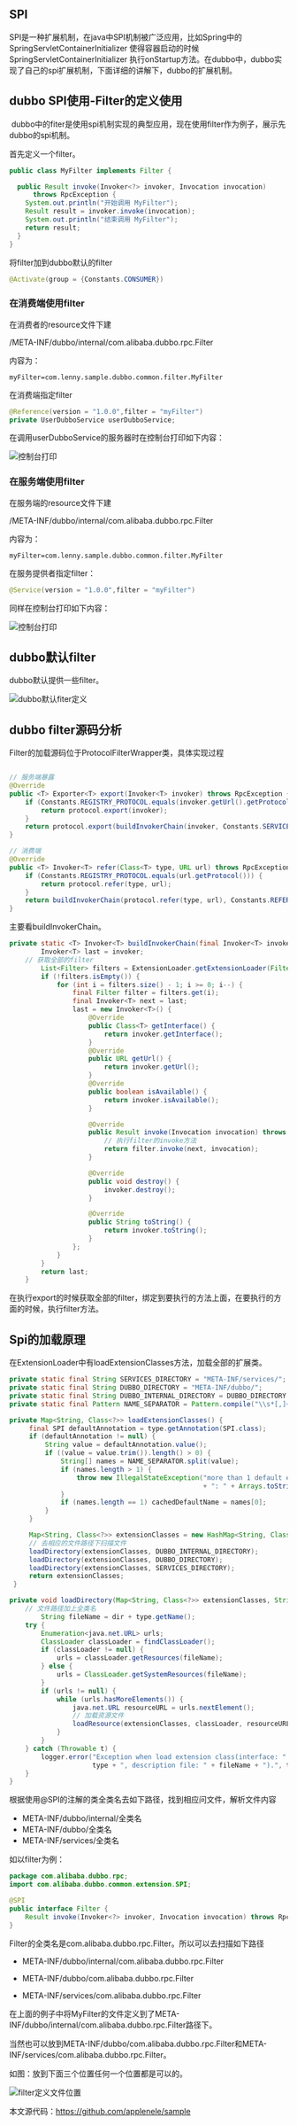 ## SPI

SPI是一种扩展机制，在java中SPI机制被广泛应用，比如Spring中的SpringServletContainerInitializer 使得容器启动的时候SpringServletContainerInitializer 执行onStartup方法。在dubbo中，dubbo实现了自己的spi扩展机制，下面详细的讲解下，dubbo的扩展机制。



## dubbo SPI使用-Filter的定义使用

 dubbo中的fiter是使用spi机制实现的典型应用，现在使用filter作为例子，展示先dubbo的spi机制。

首先定义一个filter。

```java
public class MyFilter implements Filter {

  public Result invoke(Invoker<?> invoker, Invocation invocation)
      throws RpcException {
    System.out.println("开始调用 MyFilter");
    Result result = invoker.invoke(invocation);
    System.out.println("结束调用 MyFilter");
    return result;
  }
}
```

将filter加到dubbo默认的filter

```java
@Activate(group = {Constants.CONSUMER})
```

### 在消费端使用filter

在消费者的resource文件下建

 /META-INF/dubbo/internal/com.alibaba.dubbo.rpc.Filter

内容为：

```properties
myFilter=com.lenny.sample.dubbo.common.filter.MyFilter
```

在消费端指定filter

```java
@Reference(version = "1.0.0",filter = "myFilter")
private UserDubboService userDubboService;
```

在调用userDubboService的服务器时在控制台打印如下内容：

![控制台打印](./images/WX20190103-131345@2x.png)

### 在服务端使用filter

在服务端的resource文件下建

 /META-INF/dubbo/internal/com.alibaba.dubbo.rpc.Filter

内容为：

```properties
myFilter=com.lenny.sample.dubbo.common.filter.MyFilter
```

在服务提供者指定filter：

```java
@Service(version = "1.0.0",filter = "myFilter")
```

同样在控制台打印如下内容：

![控制台打印](./images/WX20190103-131345@2x.png)

## dubbo默认filter

dubbo默认提供一些filter。

![dubbo默认fiter定义](./images/WX20190103-133046@2x.png)



## dubbo filter源码分析

Filter的加载源码位于ProtocolFilterWrapper类，具体实现过程

```java

// 服务端暴露
@Override
public <T> Exporter<T> export(Invoker<T> invoker) throws RpcException {
    if (Constants.REGISTRY_PROTOCOL.equals(invoker.getUrl().getProtocol())) {
        return protocol.export(invoker);
    }
    return protocol.export(buildInvokerChain(invoker, Constants.SERVICE_FILTER_KEY, Constants.PROVIDER));
}

// 消费端
@Override
public <T> Invoker<T> refer(Class<T> type, URL url) throws RpcException {
    if (Constants.REGISTRY_PROTOCOL.equals(url.getProtocol())) {
        return protocol.refer(type, url);
    }
    return buildInvokerChain(protocol.refer(type, url), Constants.REFERENCE_FILTER_KEY, Constants.CONSUMER);
}
```

主要看buildInvokerChain。

```java
private static <T> Invoker<T> buildInvokerChain(final Invoker<T> invoker, String key, String group) {
        Invoker<T> last = invoker;
    // 获取全部的filter
        List<Filter> filters = ExtensionLoader.getExtensionLoader(Filter.class).getActivateExtension(invoker.getUrl(), key, group);
        if (!filters.isEmpty()) {
            for (int i = filters.size() - 1; i >= 0; i--) {
                final Filter filter = filters.get(i);
                final Invoker<T> next = last;
                last = new Invoker<T>() {
                    @Override
                    public Class<T> getInterface() {
                        return invoker.getInterface();
                    }
                    @Override
                    public URL getUrl() {
                        return invoker.getUrl();
                    }
                    @Override
                    public boolean isAvailable() {
                        return invoker.isAvailable();
                    }

                    @Override
                    public Result invoke(Invocation invocation) throws RpcException {
                        // 执行filter的invoke方法
                        return filter.invoke(next, invocation);
                    }

                    @Override
                    public void destroy() {
                        invoker.destroy();
                    }

                    @Override
                    public String toString() {
                        return invoker.toString();
                    }
                };
            }
        }
        return last;
    }
```

在执行export的时候获取全部的filter，绑定到要执行的方法上面，在要执行的方面的时候，执行filter方法。



## Spi的加载原理

在ExtensionLoader中有loadExtensionClasses方法，加载全部的扩展类。

```java
private static final String SERVICES_DIRECTORY = "META-INF/services/";
private static final String DUBBO_DIRECTORY = "META-INF/dubbo/";
private static final String DUBBO_INTERNAL_DIRECTORY = DUBBO_DIRECTORY + "internal/";
private static final Pattern NAME_SEPARATOR = Pattern.compile("\\s*[,]+\\s*");

private Map<String, Class<?>> loadExtensionClasses() {
     final SPI defaultAnnotation = type.getAnnotation(SPI.class);
     if (defaultAnnotation != null) {
         String value = defaultAnnotation.value();
         if ((value = value.trim()).length() > 0) {
             String[] names = NAME_SEPARATOR.split(value);
             if (names.length > 1) {
                 throw new IllegalStateException("more than 1 default extension name on extension " + type.getName()
                                                 + ": " + Arrays.toString(names));
             }
             if (names.length == 1) cachedDefaultName = names[0];
         }
     }

     Map<String, Class<?>> extensionClasses = new HashMap<String, Class<?>>();
     // 去相应的文件路径下扫描文件
     loadDirectory(extensionClasses, DUBBO_INTERNAL_DIRECTORY);
     loadDirectory(extensionClasses, DUBBO_DIRECTORY);
     loadDirectory(extensionClasses, SERVICES_DIRECTORY);
     return extensionClasses;
 }
```

```java
private void loadDirectory(Map<String, Class<?>> extensionClasses, String dir) {
    // 文件路径加上全类名
        String fileName = dir + type.getName();
    try {
        Enumeration<java.net.URL> urls;
        ClassLoader classLoader = findClassLoader();
        if (classLoader != null) {
            urls = classLoader.getResources(fileName);
        } else {
            urls = ClassLoader.getSystemResources(fileName);
        }
        if (urls != null) {
            while (urls.hasMoreElements()) {
                java.net.URL resourceURL = urls.nextElement();
                // 加载资源文件
                loadResource(extensionClasses, classLoader, resourceURL);
            }
        }
    } catch (Throwable t) {
        logger.error("Exception when load extension class(interface: " +
                     type + ", description file: " + fileName + ").", t);
    }
}
```

根据使用@SPI的注解的类全类名去如下路径，找到相应问文件，解析文件内容

- META-INF/dubbo/internal/全类名
- META-INF/dubbo/全类名
- META-INF/services/全类名

如以filter为例：

```java
package com.alibaba.dubbo.rpc;
import com.alibaba.dubbo.common.extension.SPI;

@SPI
public interface Filter {
    Result invoke(Invoker<?> invoker, Invocation invocation) throws RpcException;
}
```

Filter的全类名是com.alibaba.dubbo.rpc.Filter。所以可以去扫描如下路径

- META-INF/dubbo/internal/com.alibaba.dubbo.rpc.Filter

- META-INF/dubbo/com.alibaba.dubbo.rpc.Filter
- META-INF/services/com.alibaba.dubbo.rpc.Filter

在上面的例子中将MyFilter的文件定义到了META-INF/dubbo/internal/com.alibaba.dubbo.rpc.Filter路径下。

当然也可以放到META-INF/dubbo/com.alibaba.dubbo.rpc.Filter和META-INF/services/com.alibaba.dubbo.rpc.Filter。

如图：放到下面三个位置任何一个位置都是可以的。

![filter定义文件位置](./images/WX20190103-174103@2x.png)



本文源代码：https://github.com/applenele/sample

